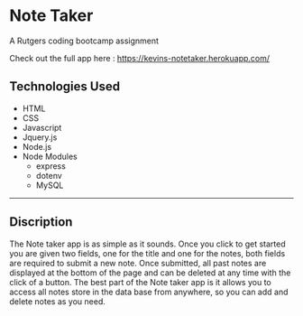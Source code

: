 # Note Taker
  A Rutgers coding bootcamp assignment

  Check out the full app here : https://kevins-notetaker.herokuapp.com/

## Technologies Used
- HTML
- CSS
- Javascript
- Jquery.js
- Node.js
- Node Modules
  - express
  - dotenv
  - MySQL
---

## Discription

  The Note taker app is as simple as it sounds. Once you click to get started you are given two fields, one for the title and one for the notes, both fields are required to submit a new note. Once submitted, all past notes are displayed at the bottom of the page and can be deleted at any time with the click of a button. The best part of the Note taker app is it allows you to access all notes store in the data base from anywhere, so you can add and delete notes as you need. 
